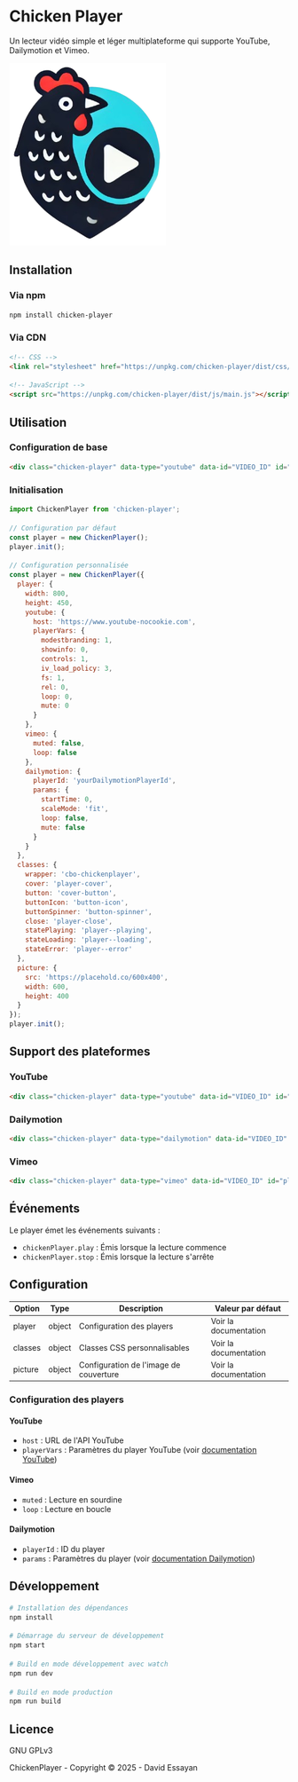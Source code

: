 # Chicken Player

Un lecteur vidéo simple et léger multiplateforme qui supporte YouTube, Dailymotion et Vimeo.

![Chicken Player Logo](https://github.com/davidessayan/chicken-player/blob/main/logo.png?raw=true)

## Installation

### Via npm

```bash
npm install chicken-player
```

### Via CDN

```html
<!-- CSS -->
<link rel="stylesheet" href="https://unpkg.com/chicken-player/dist/css/main.css">

<!-- JavaScript -->
<script src="https://unpkg.com/chicken-player/dist/js/main.js"></script>
```

## Utilisation

### Configuration de base

```html
<div class="chicken-player" data-type="youtube" data-id="VIDEO_ID" id="player-1"></div>
```

### Initialisation

```javascript
import ChickenPlayer from 'chicken-player';

// Configuration par défaut
const player = new ChickenPlayer();
player.init();

// Configuration personnalisée
const player = new ChickenPlayer({
  player: {
    width: 800,
    height: 450,
    youtube: {
      host: 'https://www.youtube-nocookie.com',
      playerVars: {
        modestbranding: 1,
        showinfo: 0,
        controls: 1,
        iv_load_policy: 3,
        fs: 1,
        rel: 0,
        loop: 0,
        mute: 0
      }
    },
    vimeo: {
      muted: false,
      loop: false
    },
    dailymotion: {
      playerId: 'yourDailymotionPlayerId',
      params: {
        startTime: 0,
        scaleMode: 'fit',
        loop: false,
        mute: false
      }
    }
  },
  classes: {
    wrapper: 'cbo-chickenplayer',
    cover: 'player-cover',
    button: 'cover-button',
    buttonIcon: 'button-icon',
    buttonSpinner: 'button-spinner',
    close: 'player-close',
    statePlaying: 'player--playing',
    stateLoading: 'player--loading',
    stateError: 'player--error'
  },
  picture: {
    src: 'https://placehold.co/600x400',
    width: 600,
    height: 400
  }
});
player.init();
```

## Support des plateformes

### YouTube

```html
<div class="chicken-player" data-type="youtube" data-id="VIDEO_ID" id="player-1"></div>
```

### Dailymotion

```html
<div class="chicken-player" data-type="dailymotion" data-id="VIDEO_ID" id="player-1"></div>
```

### Vimeo

```html
<div class="chicken-player" data-type="vimeo" data-id="VIDEO_ID" id="player-1"></div>
```

## Événements

Le player émet les événements suivants :

- `chickenPlayer.play` : Émis lorsque la lecture commence
- `chickenPlayer.stop` : Émis lorsque la lecture s'arrête

## Configuration

| Option | Type | Description | Valeur par défaut |
|--------|------|-------------|------------------|
| player | object | Configuration des players | Voir la documentation |
| classes | object | Classes CSS personnalisables | Voir la documentation |
| picture | object | Configuration de l'image de couverture | Voir la documentation |

### Configuration des players

#### YouTube
- `host` : URL de l'API YouTube
- `playerVars` : Paramètres du player YouTube (voir [documentation YouTube](https://developers.google.com/youtube/player_parameters))

#### Vimeo
- `muted` : Lecture en sourdine
- `loop` : Lecture en boucle

#### Dailymotion
- `playerId` : ID du player
- `params` : Paramètres du player (voir [documentation Dailymotion](https://developers.dailymotion.com/guides/getting-started-with-web-sdk/))

## Développement

```bash
# Installation des dépendances
npm install

# Démarrage du serveur de développement
npm start

# Build en mode développement avec watch
npm run dev

# Build en mode production
npm run build
```

## Licence

GNU GPLv3 

ChickenPlayer - Copyright &copy; 2025 - David Essayan